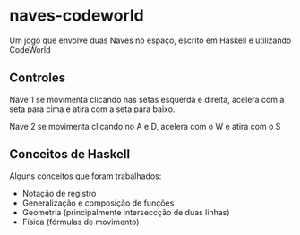 # naves-codeworld
Um jogo que envolve duas Naves no espaço, escrito em Haskell e utilizando CodeWorld

## Controles
Nave 1 se movimenta clicando nas setas esquerda e direita, acelera com a seta para cima e atira com a seta para baixo.

Nave 2 se movimenta clicando no A e D, acelera com o W e atira com o S

## Conceitos de Haskell
Alguns conceitos que foram trabalhados:
 * Notação de registro
 * Generalização e composição de funções
 * Geometria (principalmente interseccção de duas linhas)
 * Física (fórmulas de movimento) 
